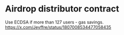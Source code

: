 # Airdrop distributor contract

Use ECDSA if more than 127 users - gas savings. 
https://x.com/Jeyffre/status/1807008534477058435

